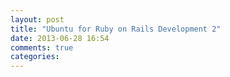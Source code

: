 ```yaml
---
layout: post
title: "Ubuntu for Ruby on Rails Development 2"
date: 2013-06-28 16:54
comments: true
categories: 
---
```

